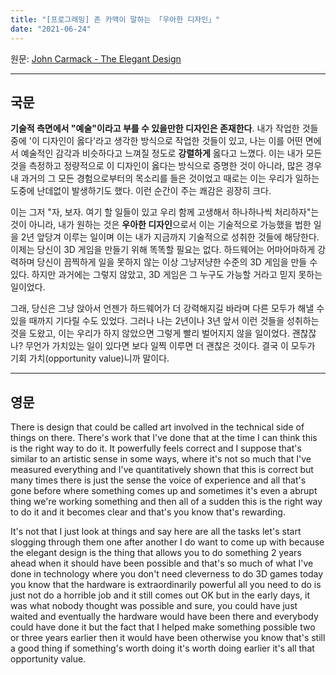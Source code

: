 ```yaml
---
title: "[프로그래밍] 존 카맥이 말하는 「우아한 디자인」"
date: "2021-06-24"
---
```


원문: [John Carmack - The Elegant Design](https://youtu.be/vBaC7UZm2zA)

---

## 국문

**기술적 측면에서 "예술"이라고 부를 수 있을만한 디자인은 존재한다**. 내가 작업한 것들 중에 '이 디자인이 옳다'라고 생각한 방식으로 작업한 것들이 있고, 나는 이를 어떤 면에서 예술적인 감각과 비슷하다고 느껴질 정도로 **강렬하게** 옳다고 느꼈다. 이는 내가 모든 것을 측정하고 정량적으로 이 디자인이 옳다는 방식으로 증명한 것이 아니라, 많은 경우 내 과거의 그 모든 경험으로부터의 목소리를 들은 것이었고 때로는 이는 우리가 일하는 도중에 난데없이 발생하기도 했다. 이런 순간이 주는 쾌감은 굉장히 크다.

이는 그저 "자, 보자. 여기 할 일들이 있고 우리 함께 고생해서 하나하나씩 처리하자"는 것이 아니라, 내가 원하는 것은 **우아한 디자인**으로서 이는 기술적으로 가능했을 법한 일을 2년 앞당겨 이루는 일이며 이는 내가 지금까지 기술적으로 성취한 것들에 해당한다. 이제는 당신이 3D 게임을 만들기 위해 똑똑할 필요는 없다. 하드웨어는 어마어마하게 강력하며 당신이 끔찍하게 일을 못하지 않는 이상 그냥저냥한 수준의 3D 게임을 만들 수 있다. 하지만 과거에는 그렇지 않았고, 3D 게임은 그 누구도 가능할 거라고 믿지 못하는 일이었다.

그래, 당신은 그냥 앉아서 언젠가 하드웨어가 더 강력해지길 바라며 다른 모두가 해낼 수 있을 때까지 기다릴 수도 있었다. 그러나 나는 2년이나 3년 앞서 이런 것들을 성취하는 것을 도왔고, 이는 우리가 하지 않았으면 그렇게 빨리 벌어지지 않을 일이었다. 괜찮잖나? 무언가 가치있는 일이 있다면 보다 일찍 이루면 더 괜찮은 것이다. 결국 이 모두가 기회 가치(opportunity value)니까 말이다.

---

## 영문

There is design that could be called art involved in the technical side of things on there. There's work that I've done that at the time I can think this is the right way to do it. It powerfully feels correct and I suppose that's similar to an artistic sense in some ways, where it's not so much that I've measured everything and I've quantitatively shown that this is correct but many times there is just the sense the voice of experience and all that's gone before where something comes up and sometimes it's even a abrupt thing we're working something and then all of a sudden this is the right way to do it and it becomes clear and that's you know that's rewarding.

It's not that I just look at things and say here are all the tasks let's start slogging through them one after another I do want to come up with because the elegant design is the thing that allows you to do something 2 years ahead when it should have been possible and that's so much of what I've done in technology where you don't need cleverness to do 3D games today you know that the hardware is extraordinarily powerful all you need to do is just not do a horrible job and it still comes out OK but in the early days, it was what nobody thought was possible and sure, you could have just waited and eventually the hardware would have been there and everybody could have done it but the fact that I helped make something possible two or three years earlier then it would have been otherwise you know that's still a good thing if something's worth doing it's worth doing earlier it's all that opportunity value.
